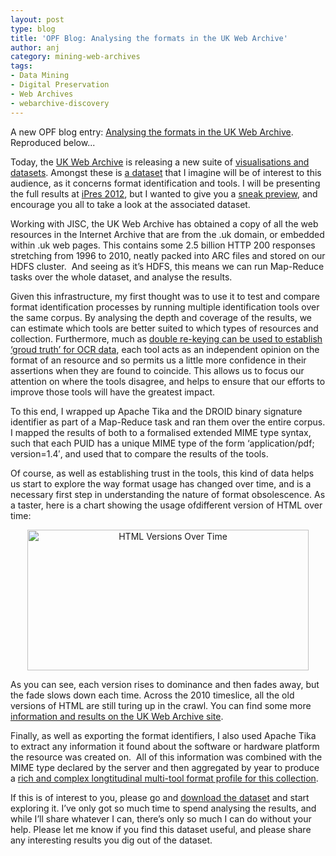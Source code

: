 ```yaml
---
layout: post
type: blog
title: 'OPF Blog: Analysing the formats in the UK Web Archive'
author: anj
category: mining-web-archives
tags:
- Data Mining
- Digital Preservation
- Web Archives
- webarchive-discovery
---
```

<p>
A new OPF blog entry: <a href="http://openpreservation.org/knowledge/blogs/2012/08/17/analysing-formats-uk-web-archive/">Analysing the formats in the UK Web Archive</a>. Reproduced below...
</p>
<!--break-->

<p>Today, the <a class="external" href="http://www.webarchive.org.uk/">UK Web Archive</a> is releasing a new suite of <a class="external" href="http://www.webarchive.org.uk/ukwa/visualisation">visualisations and datasets</a>. Amongst these is <a class="external" href="http://www.webarchive.org.uk/ukwa/visualisation/ukwa.ds.2/fmt">a dataset</a> that I imagine will be of interest to this audience, as it concerns format identification and tools. I will be presenting the full results at <a class="external" href="http://ipres.ischool.utoronto.ca">iPres 2012</a>, but I wanted to give you a <a class="external" href="http://www.webarchive.org.uk/ukwa/visualisation/ukwa.ds.2/fmt">sneak preview</a>, and encourage you all to take a look at the associated dataset.<!--break--></p>
<p>Working with JISC, the UK Web Archive has obtained a copy of all the web resources in the Internet Archive that are from the .uk domain, or embedded within .uk web pages. This contains some 2.5 billion HTTP 200 responses stretching from 1996 to 2010, neatly packed into ARC files and stored on our HDFS cluster. &nbsp;And seeing as it’s HDFS, this means we can run Map-Reduce tasks over the whole dataset, and analyse the results.</p>
<p>Given this infrastructure, my first thought was to use it to test and compare format identification processes by running multiple identification tools over the same corpus. By analysing the depth and coverage of the results, we can estimate which tools are better suited to which types of resources and collection. Furthermore, much as <a class="external" href="http://www.ariadne.ac.uk/issue68/impact-rpt">double re-keying can be used to establish ‘groud truth’ for OCR data</a>, each tool acts as an independent opinion on the format of an resource and so permits us a little more confidence in their assertions when they are found to coincide. This allows us to focus our attention on where the tools disagree, and helps to ensure that our efforts to improve those tools will have the greatest impact.</p>
<p>To this end, I wrapped up Apache Tika and the DROID binary signature identifier as part of a Map-Reduce task and ran them over the entire corpus. I mapped the results of both to a formalised extended MIME type syntax, such that each PUID has a unique MIME type of the form ‘application/pdf; version=1.4′, and used that to compare the results of the tools.</p>
<p>Of course, as well as establishing trust in the tools, this kind of data helps us start to explore the way format usage has changed over time, and is a necessary first step in understanding the nature of format obsolescence. As a taster, here is a chart showing the usage ofdifferent version of HTML over time:</p>
<p style="text-align: center;"><img src="https://data.webarchive.org.uk/opendata/ukwa.ds.2/fmt/images/fmt-html-versions.png" alt="HTML Versions Over Time" height="225" width="450"></p>
<p>As you can see, each version rises to dominance and then fades away, but the fade slows down each time. Across the 2010 timeslice, all the old versions of HTML are still turing up in the crawl. You can find some more <a class="external" href="http://www.webarchive.org.uk/ukwa/visualisation/ukwa.ds.2/fmt">information and results on the UK Web Archive site</a>.</p>
<p>Finally, as well as exporting the format identifiers, I also used Apache Tika to extract any information it found about the software or hardware platform the resource was created on. &nbsp;All of this information was combined with the MIME type declared by the server and then aggregated by year to produce a <a class="external" href="http://www.webarchive.org.uk/ukwa/visualisation/ukwa.ds.2/fmt">rich and complex longtitudinal multi-tool format profile for this collection</a>.</p>
<p>If this is of interest to you, please go and <a class="external" href="http://dx.doi.org/10.5259/ukwa.ds.2/fmt/1">download the dataset</a> and start exploring it. I’ve only got so much time to spend analysing the results, and while I’ll share whatever I can, there’s only so much I can do without your help. Please let me know if you find this dataset useful, and please share any interesting results you dig out of the dataset.</p>
